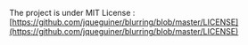 The project is under MIT License :
	[https://github.com/jqueguiner/blurring/blob/master/LICENSE](https://github.com/jqueguiner/blurring/blob/master/LICENSE)
